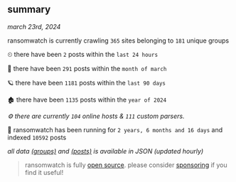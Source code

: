 
## summary
_march 23rd, 2024_

ransomwatch is currently crawling `365` sites belonging to `181` unique groups

⏲ there have been `2` posts within the `last 24 hours`

🦈 there have been `291` posts within the `month of march`

🪐 there have been `1181` posts within the `last 90 days`

🏚 there have been `1135` posts within the `year of 2024`

_⚙️ there are currently `104` online hosts & `111` custom parsers._

🦕 ransomwatch has been running for `2 years, 6 months and 16 days` and indexed `10592` posts

_all data  [(groups)](http://ransomwhat.telemetry.ltd/groups) and [(posts)](http://ransomwhat.telemetry.ltd/posts) is available in JSON (updated hourly)_

> ransomwatch is fully [open source](https://github.com/joshhighet/ransomwatch#ransomwatch--). please consider [sponsoring](https://github.com/sponsors/joshhighet) if you find it useful!

